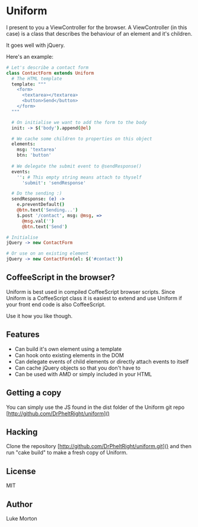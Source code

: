 # Uniform

I present to you a ViewController for the browser. A
ViewController (in this case) is a class that describes the
behaviour of an element and it's children.

It goes well with jQuery.

Here's an example:

``` coffeescript
# Let's describe a contact form
class ContactForm extends Uniform
  # The HTML template
  template: """
    <form>
      <textarea></textarea>
      <button>Send</button>
    </form>
  """

  # On initialise we want to add the form to the body
  init: -> $('body').append(@el)

  # We cache some children to properties on this object
  elements:
    msg: 'textarea'
    btn: 'button'
  
  # We delegate the submit event to @sendResponse()
  events:
    '': # This empty string means attach to thyself
      'submit': 'sendResponse'

  # Do the sending :)
  sendResponse: (e) ->
    e.preventDefault()
    @btn.text('Sending...')
    $.post '/contact', msg: @msg, =>
      @msg.val('')
      @btn.text('Send')

# Initialise
jQuery -> new ContactForm

# Or use on an existing element
jQuery -> new ContactForm(el: $('#contact'))
```

## CoffeeScript in the browser?

Uniform is best used in compiled CoffeeScript browser scripts.
Since Uniform is a CoffeeScript class it is easiest to extend
and use Uniform if your front end code is also CoffeeScript.

Use it how you like though.

## Features

 - Can build it's own element using a template
 - Can hook onto existing elements in the DOM
 - Can delegate events of child elements or directly attach
   events to itself
 - Can cache jQuery objects so that you don't have to
 - Can be used with AMD or simply included in your HTML

## Getting a copy

You can simply use the JS found in the dist folder of the
Uniform git repo [http://github.com/DrPheltRight/uniform]()

## Hacking

Clone the repository [http://github.com/DrPheltRight/uniform.git]()
and then run "cake build" to make a fresh copy of Uniform.

## License

MIT

## Author

Luke Morton